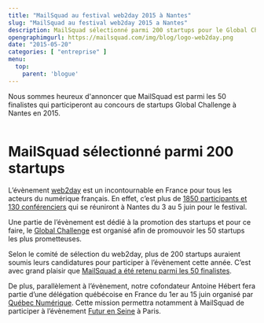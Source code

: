 ```yaml
---
title: "MailSquad au festival web2day 2015 à Nantes"
slug: "MailSquad au festival web2day 2015 a Nantes"
description: MailSquad sélectionné parmi 200 startups pour le Global Challenge du festival web2day à Nantes.
opengraphimgurl: https://mailsquad.com/img/blog/logo-web2day.png
date: "2015-05-20"
categories: [ "entreprise" ]
menu:
  top:
    parent: 'blogue'
---
```


Nous sommes heureux d'annoncer que MailSquad est parmi les 50 finalistes qui participeront au concours de startups Global Challenge à Nantes en 2015.

<!--more-->

<p align="center">
	<img src="/img/blog/logo-web2day.png" alt="">
</p>


# MailSquad sélectionné parmi 200 startups

L’évènement [web2day](http://web2day.co/) est un incontournable en France pour tous les acteurs du numérique français. En effet, c’est plus de [1850 participants et 130 conférenciers](http://web2day.co/le-festival/) qui se réuniront à Nantes du 3 au 5 juin pour le festival.

Une partie de l’évènement est dédié à la promotion des startups et pour ce faire, le [Global Challenge](http://web2day.co/global-challenge/) est organisé afin de promouvoir les 50 startups les plus prometteuses.

Selon le comité de sélection du web2day, plus de 200 startups auraient soumis leurs candidatures pour participer à l’évènement cette année. C’est avec grand plaisir que [MailSquad a été retenu parmi les 50 finalistes](http://web2day.co/les-startups-selectionnees-du-global-challenge/).

De plus, parallèlement à l’évènement, notre cofondateur Antoine Hébert fera partie d’une délégation québécoise en France du 1er au 15 juin organisé par [Québec Numérique](http://www.quebecnumerique.com/). Cette mission permettra notamment à MailSquad de participer à l’évènement [Futur en Seine](http://www.futur-en-seine.paris/) à Paris.